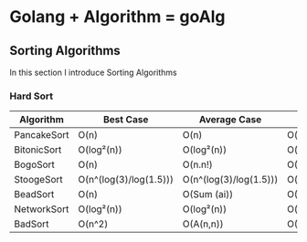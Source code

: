 # Golang + Algorithm = goAlg

## Sorting Algorithms

In this section I introduce Sorting Algorithms

### Hard Sort

<center>

| Algorithm | Best Case | Average Case | Worst case |
| --- | --- | --- | --- |
| PancakeSort | O(n) | O(n) | O(n) |
| BitonicSort | O(log²(n)) | O(log²(n)) | O(log²(n)) |
| BogoSort | O(n) | O(n.n!) | O(Inf) |
| StoogeSort | O(n^(log(3)/log(1.5))) | O(n^(log(3)/log(1.5))) | O(n^(log(3)/log(1.5))) |
| BeadSort | O(n) | O(Sum (ai)) | O(Sum (ai)) |
| NetworkSort | O(log²(n)) | O(log²(n)) | O(log²(n)) |
| BadSort | O(n^2) | O(A(n,n)) | O(A(n,n)) |

</center>
